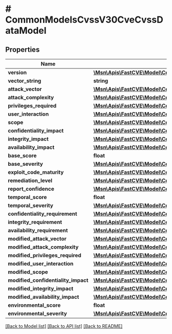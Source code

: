 # # CommonModelsCvssV30CveCvssDataModel

## Properties

Name | Type | Description | Notes
------------ | ------------- | ------------- | -------------
**version** | [**\Msn\Apis\FastCVE\Model\CommonModelsCvssV30Version**](CommonModelsCvssV30Version.md) |  |
**vector_string** | **string** |  |
**attack_vector** | [**\Msn\Apis\FastCVE\Model\CommonModelsCvssV30AttackVectorType**](CommonModelsCvssV30AttackVectorType.md) |  | [optional]
**attack_complexity** | [**\Msn\Apis\FastCVE\Model\CommonModelsCvssV30AttackComplexityType**](CommonModelsCvssV30AttackComplexityType.md) |  | [optional]
**privileges_required** | [**\Msn\Apis\FastCVE\Model\CommonModelsCvssV30PrivilegesRequiredType**](CommonModelsCvssV30PrivilegesRequiredType.md) |  | [optional]
**user_interaction** | [**\Msn\Apis\FastCVE\Model\CommonModelsCvssV30UserInteractionType**](CommonModelsCvssV30UserInteractionType.md) |  | [optional]
**scope** | [**\Msn\Apis\FastCVE\Model\CommonModelsCvssV30ScopeType**](CommonModelsCvssV30ScopeType.md) |  | [optional]
**confidentiality_impact** | [**\Msn\Apis\FastCVE\Model\CommonModelsCvssV30CiaType**](CommonModelsCvssV30CiaType.md) |  | [optional]
**integrity_impact** | [**\Msn\Apis\FastCVE\Model\CommonModelsCvssV30CiaType**](CommonModelsCvssV30CiaType.md) |  | [optional]
**availability_impact** | [**\Msn\Apis\FastCVE\Model\CommonModelsCvssV30CiaType**](CommonModelsCvssV30CiaType.md) |  | [optional]
**base_score** | **float** |  |
**base_severity** | [**\Msn\Apis\FastCVE\Model\CommonModelsCvssV30SeverityType**](CommonModelsCvssV30SeverityType.md) |  |
**exploit_code_maturity** | [**\Msn\Apis\FastCVE\Model\CommonModelsCvssV30ExploitCodeMaturityType**](CommonModelsCvssV30ExploitCodeMaturityType.md) |  | [optional]
**remediation_level** | [**\Msn\Apis\FastCVE\Model\CommonModelsCvssV30RemediationLevelType**](CommonModelsCvssV30RemediationLevelType.md) |  | [optional]
**report_confidence** | [**\Msn\Apis\FastCVE\Model\CommonModelsCvssV30ConfidenceType**](CommonModelsCvssV30ConfidenceType.md) |  | [optional]
**temporal_score** | **float** |  | [optional]
**temporal_severity** | [**\Msn\Apis\FastCVE\Model\CommonModelsCvssV30SeverityType**](CommonModelsCvssV30SeverityType.md) |  | [optional]
**confidentiality_requirement** | [**\Msn\Apis\FastCVE\Model\CommonModelsCvssV30CiaRequirementType**](CommonModelsCvssV30CiaRequirementType.md) |  | [optional]
**integrity_requirement** | [**\Msn\Apis\FastCVE\Model\CommonModelsCvssV30CiaRequirementType**](CommonModelsCvssV30CiaRequirementType.md) |  | [optional]
**availability_requirement** | [**\Msn\Apis\FastCVE\Model\CommonModelsCvssV30CiaRequirementType**](CommonModelsCvssV30CiaRequirementType.md) |  | [optional]
**modified_attack_vector** | [**\Msn\Apis\FastCVE\Model\CommonModelsCvssV30ModifiedAttackVectorType**](CommonModelsCvssV30ModifiedAttackVectorType.md) |  | [optional]
**modified_attack_complexity** | [**\Msn\Apis\FastCVE\Model\CommonModelsCvssV30ModifiedAttackComplexityType**](CommonModelsCvssV30ModifiedAttackComplexityType.md) |  | [optional]
**modified_privileges_required** | [**\Msn\Apis\FastCVE\Model\CommonModelsCvssV30ModifiedPrivilegesRequiredType**](CommonModelsCvssV30ModifiedPrivilegesRequiredType.md) |  | [optional]
**modified_user_interaction** | [**\Msn\Apis\FastCVE\Model\CommonModelsCvssV30ModifiedUserInteractionType**](CommonModelsCvssV30ModifiedUserInteractionType.md) |  | [optional]
**modified_scope** | [**\Msn\Apis\FastCVE\Model\CommonModelsCvssV30ModifiedScopeType**](CommonModelsCvssV30ModifiedScopeType.md) |  | [optional]
**modified_confidentiality_impact** | [**\Msn\Apis\FastCVE\Model\CommonModelsCvssV30ModifiedCiaType**](CommonModelsCvssV30ModifiedCiaType.md) |  | [optional]
**modified_integrity_impact** | [**\Msn\Apis\FastCVE\Model\CommonModelsCvssV30ModifiedCiaType**](CommonModelsCvssV30ModifiedCiaType.md) |  | [optional]
**modified_availability_impact** | [**\Msn\Apis\FastCVE\Model\CommonModelsCvssV30ModifiedCiaType**](CommonModelsCvssV30ModifiedCiaType.md) |  | [optional]
**environmental_score** | **float** |  | [optional]
**environmental_severity** | [**\Msn\Apis\FastCVE\Model\CommonModelsCvssV30SeverityType**](CommonModelsCvssV30SeverityType.md) |  | [optional]

[[Back to Model list]](../../README.md#models) [[Back to API list]](../../README.md#endpoints) [[Back to README]](../../README.md)
